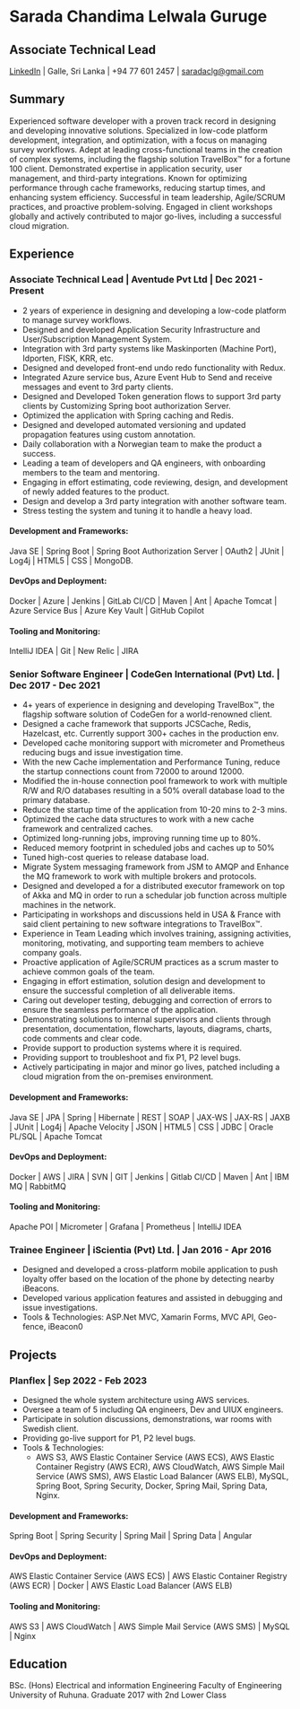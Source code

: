 # Sarada Chandima Lelwala Guruge
## Associate Technical Lead
[LinkedIn](https://www.linkedin.com/in/saradachandima) | Galle, Sri Lanka | +94 77 601 2457 | saradaclg@gmail.com

## Summary
Experienced software developer with a proven track record in designing and developing innovative solutions. Specialized in low-code platform development, integration, and optimization, with a focus on managing survey workflows. Adept at leading cross-functional teams in the creation of complex systems, including the flagship solution TravelBox™ for a fortune 100 client. Demonstrated expertise in application security, user management, and third-party integrations. Known for optimizing performance through cache frameworks, reducing startup times, and enhancing system efficiency. Successful in team leadership, Agile/SCRUM practices, and proactive problem-solving. Engaged in client workshops globally and actively contributed to major go-lives, including a successful cloud migration.

## Experience

### Associate Technical Lead | Aventude Pvt Ltd | Dec 2021 - Present
- 2 years of experience in designing and developing a low-code platform to manage survey workflows.
- Designed and developed Application Security Infrastructure and User/Subscription Management System.
- Integration with 3rd party systems like Maskinporten (Machine Port), Idporten, FISK, KRR, etc.
- Designed and developed front-end undo redo functionality with Redux.
- Integrated Azure service bus, Azure Event Hub to Send and receive messages and event to 3rd party clients.
- Designed and Developed Token generation flows to support 3rd party clients by Customizing Spring boot authorization Server.
- Optimized the application with Spring caching and Redis.
- Designed and developed automated versioning and updated propagation features using custom annotation.
- Daily collaboration with a Norwegian team to make the product a success.
- Leading a team of developers and QA engineers, with onboarding members to the team and mentoring.
- Engaging in effort estimating, code reviewing, design, and development of newly added features to the product.
- Design and develop a 3rd party integration with another software team.
- Stress testing the system and tuning it to handle a heavy load.

#### Development and Frameworks:
Java SE | Spring Boot | Spring Boot Authorization Server | OAuth2 | JUnit | Log4j | HTML5 | CSS | MongoDB.

#### DevOps and Deployment:
Docker | Azure | Jenkins | GitLab CI/CD | Maven | Ant | Apache Tomcat | Azure Service Bus | Azure Key Vault | GitHub Copilot

#### Tooling and Monitoring:
IntelliJ IDEA | Git | New Relic | JIRA

### Senior Software Engineer | CodeGen International (Pvt) Ltd. | Dec 2017 - Dec 2021
- 4+ years of experience in designing and developing TravelBox™, the flagship software solution of CodeGen for a world-renowned client.
- Designed a cache framework that supports JCSCache, Redis, Hazelcast, etc. Currently support 300+ caches in the production env.
- Developed cache monitoring support with micrometer and Prometheus reducing bugs and issue investigation time.
- With the new Cache implementation and Performance Tuning, reduce the startup connections count from 72000 to around 12000.
- Modified the in-house connection pool framework to work with multiple R/W and R/O databases resulting in a 50% overall database load to the primary database. 
- Reduce the startup time of the application from 10-20 mins to 2-3 mins. 
- Optimized the cache data structures to work with a new cache framework and centralized caches. 
- Optimized long-running jobs, improving running time up to 80%.
- Reduced memory footprint in scheduled jobs and caches up to 50%
- Tuned high-cost queries to release database load.
- Migrate System messaging framework from JSM to AMQP and Enhance the MQ framework to work with multiple brokers and protocols.
- Designed and developed a for a distributed executor framework on top of Akka and MQ in order to run a schedular job function across multiple machines in the network.
- Participating in workshops and discussions held in USA & France with said client pertaining to new software integrations to TravelBox™.
- Experience in Team Leading which involves training, assigning activities, monitoring, motivating, and supporting team members to achieve company goals.
- Proactive application of Agile/SCRUM practices as a scrum master to achieve common goals of the team.
- Engaging in effort estimation, solution design and development to ensure the successful completion of all deliverable items.
- Caring out developer testing, debugging and correction of errors to ensure the seamless performance of the application.
- Demonstrating solutions to internal supervisors and clients through presentation, documentation, flowcharts, layouts, diagrams, charts, code comments and clear code.
- Provide support to production systems where it is required.
- Providing support to troubleshoot and fix P1, P2 level bugs.
- Actively participating in major and minor go lives, patched including a cloud migration from the on-premises environment.

#### Development and Frameworks:
Java SE | JPA | Spring | Hibernate | REST | SOAP | JAX-WS | JAX-RS | JAXB | JUnit | Log4j | Apache Velocity | JSON | HTML5 | CSS | JDBC | Oracle PL/SQL | Apache Tomcat
 
#### DevOps and Deployment:
Docker | AWS | JIRA | SVN | GIT | Jenkins | Gitlab CI/CD | Maven | Ant | IBM MQ | RabbitMQ

#### Tooling and Monitoring:
Apache POI | Micrometer | Grafana | Prometheus | IntelliJ IDEA

### Trainee Engineer | iScientia (Pvt) Ltd. | Jan 2016 - Apr 2016
- Designed and developed a cross-platform mobile application to push loyalty offer based on the location of the phone by detecting nearby iBeacons.
- Developed various application features and assisted in debugging and issue investigations.
- Tools & Technologies: ASP.Net MVC, Xamarin Forms, MVC API, Geo-fence, iBeacon0

## Projects
### Planflex | Sep 2022 - Feb 2023
- Designed the whole system architecture using AWS services.
- Oversee a team of 5 including QA engineers, Dev and UIUX engineers.
- Participate in solution discussions, demonstrations, war rooms with Swedish client.
- Providing go-live support for P1, P2 level bugs.
- Tools & Technologies:
  - AWS S3, AWS Elastic Container Service (AWS ECS), AWS Elastic Container Registry (AWS ECR), AWS CloudWatch, AWS Simple Mail Service (AWS SMS), AWS Elastic Load Balancer (AWS ELB), MySQL, Spring Boot, Spring Security, Docker, Spring Mail, Spring Data, Nginx.

#### Development and Frameworks:
Spring Boot | Spring Security | Spring Mail | Spring Data | Angular

#### DevOps and Deployment:
AWS Elastic Container Service (AWS ECS) | AWS Elastic Container Registry (AWS ECR) | Docker | AWS Elastic Load Balancer (AWS ELB)

#### Tooling and Monitoring:
AWS S3 | AWS CloudWatch | AWS Simple Mail Service (AWS SMS) | MySQL | Nginx

## Education
BSc. (Hons) Electrical and information Engineering
Faculty of Engineering University of Ruhuna. Graduate 2017 with 2nd Lower Class
